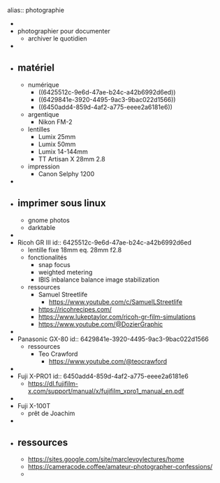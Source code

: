 alias:: photographie

-
- photographier pour documenter
	- archiver le quotidien
-
- ## matériel
	- numérique
		- ((6425512c-9e6d-47ae-b24c-a42b6992d6ed))
		- ((6429841e-3920-4495-9ac3-9bac022d1566))
		- ((6450add4-859d-4af2-a775-eeee2a6181e6))
	- argentique
		- Nikon FM-2
	- lentilles
		- Lumix 25mm
		- Lumix 50mm
		- Lumix 14-144mm
		- TT Artisan X 28mm 2.8
	- impression
		- Canon Selphy 1200
-
- ## imprimer sous linux
	- gnome photos
	- darktable
-
- Ricoh GR III
  id:: 6425512c-9e6d-47ae-b24c-a42b6992d6ed
	- lentille fixe 18mm eq. 28mm f2.8
	- fonctionalités
		- snap focus
		- weighted metering
		- IBIS inbalance balance image stabilization
	- ressources
		- Samuel Streetlife
			- https://www.youtube.com/c/SamuelLStreetlife
		- https://ricohrecipes.com/
		- https://www.lukeptaylor.com/ricoh-gr-film-simulations
		- https://www.youtube.com/@DozierGraphic
-
- Panasonic GX-80
  id:: 6429841e-3920-4495-9ac3-9bac022d1566
	- ressources
		- Teo Crawford
			- https://www.youtube.com/@teocrawford
-
- Fuji X-PRO1
  id:: 6450add4-859d-4af2-a775-eeee2a6181e6
	- https://dl.fujifilm-x.com/support/manual/x/fujifilm_xpro1_manual_en.pdf
-
- Fuji X-100T
	- prêt de Joachim
-
- ## ressources
	- https://sites.google.com/site/marclevoylectures/home
	- https://cameracode.coffee/amateur-photographer-confessions/
	-
